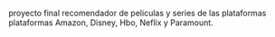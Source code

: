 proyecto final recomendador de peliculas y series de las plataformas plataformas Amazon, Disney, Hbo, Neflix y Paramount.
